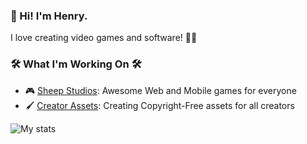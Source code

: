 ### 👋 Hi! I'm Henry. 

I love creating video games and software! 👨‍💻

### 🛠️ What I'm Working On 🛠️
- 🎮 [Sheep Studios](https://sheepstudios.net/): Awesome Web and Mobile games for everyone
- 🖌️ [Creator Assets](https://github.com/hrichhart/creator-assets-website): Creating Copyright-Free assets for all creators

![My stats](https://github-readme-stats.vercel.app/api?username=hrichhart&show_icons=true)
